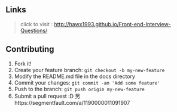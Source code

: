 ## Links   

>click to visit : http://hawx1993.github.io/Front-end-Interview-Questions/

## Contributing

1. Fork it!
2. Create your feature branch: `git checkout -b my-new-feature`
3. Modify the README.md file in the docs directory
4. Commit your changes: `git commit -am 'Add some feature'`
5. Push to the branch: `git push origin my-new-feature`
6. Submit a pull request :D
另https://segmentfault.com/a/1190000011091907
